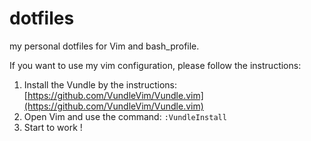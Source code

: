 dotfiles
========

my personal dotfiles for Vim and bash_profile.

If you want to use my vim configuration, please follow the instructions:

1. Install the Vundle by the instructions: [https://github.com/VundleVim/Vundle.vim](https://github.com/VundleVim/Vundle.vim)
2. Open Vim and use the command: `:VundleInstall`
3. Start to work !

